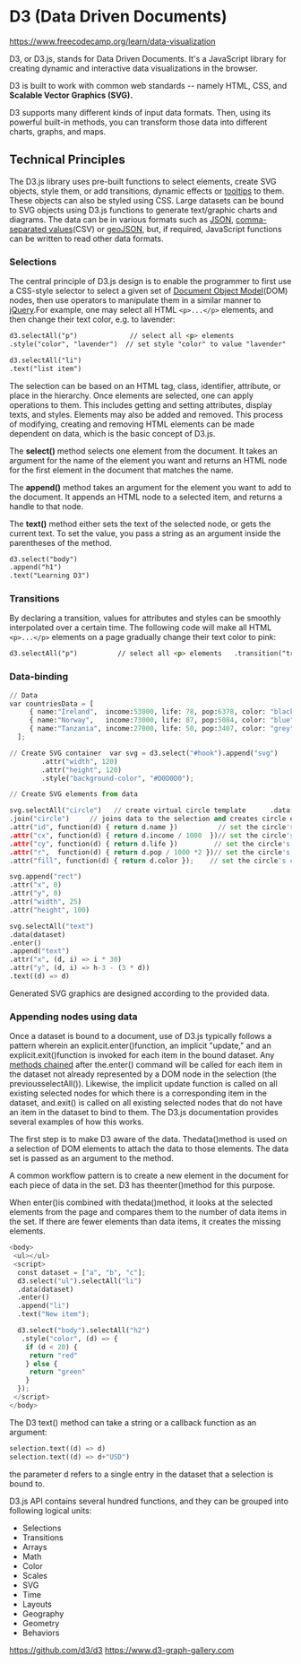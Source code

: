 # D3 (Data Driven Documents)

https://www.freecodecamp.org/learn/data-visualization

D3, or D3.js, stands for Data Driven Documents. It's a JavaScript library for creating dynamic and interactive data visualizations in the browser.

D3 is built to work with common web standards -- namely HTML, CSS, and **Scalable Vector Graphics (SVG).**

D3 supports many different kinds of input data formats. Then, using its powerful built-in methods, you can transform those data into different charts, graphs, and maps.

## Technical Principles

The D3.js library uses pre-built functions to select elements, create SVG objects, style them, or add transitions, dynamic effects or [tooltips](https://en.wikipedia.org/wiki/Tooltip) to them. These objects can also be styled using CSS. Large datasets can be bound to SVG objects using D3.js functions to generate text/graphic charts and diagrams. The data can be in various formats such as [JSON](https://en.wikipedia.org/wiki/JSON), [comma-separated values](https://en.wikipedia.org/wiki/Comma-separated_values)(CSV) or [geoJSON](https://en.wikipedia.org/wiki/GeoJSON), but, if required, JavaScript functions can be written to read other data formats.

### Selections

The central principle of D3.js design is to enable the programmer to first use a CSS-style selector to select a given set of [Document Object Model](https://en.wikipedia.org/wiki/Document_Object_Model)(DOM) nodes, then use operators to manipulate them in a similar manner to [jQuery](https://en.wikipedia.org/wiki/JQuery).For example, one may select all HTML `<p>...</p>` elements, and then change their text color, e.g. to lavender:

```html
d3.selectAll("p")             // select all <p> elements
.style("color", "lavender")  // set style "color" to value "lavender"   .attr("class", "squares")   // set attribute "class" to value "squares"   .attr("x", 50);         // set attribute "x" (horizontal position) to value 50px

d3.selectAll("li")
.text("list item")
```

The selection can be based on an HTML tag, class, identifier, attribute, or place in the hierarchy. Once elements are selected, one can apply operations to them. This includes getting and setting attributes, display texts, and styles. Elements may also be added and removed. This process of modifying, creating and removing HTML elements can be made dependent on data, which is the basic concept of D3.js.

The **select()** method selects one element from the document. It takes an argument for the name of the element you want and returns an HTML node for the first element in the document that matches the name.

The **append()** method takes an argument for the element you want to add to the document. It appends an HTML node to a selected item, and returns a handle to that node.

The **text()** method either sets the text of the selected node, or gets the current text. To set the value, you pass a string as an argument inside the parentheses of the method.

```html
d3.select("body")
.append("h1")
.text("Learning D3")
```

### Transitions

By declaring a transition, values for attributes and styles can be smoothly interpolated over a certain time. The following code will make all HTML `<p>...</p>` elements on a page gradually change their text color to pink:

```html
d3.selectAll("p")          // select all <p> elements   .transition("trans_1")     // transition with name "trans_1"     .delay(0)                  // transition starting 0ms after trigger     .duration(500)             // transitioning for 500ms     .ease(d3.easeLinear)       // transition easing progression is linear...   .style("color", "pink");   // ... to color:pink
```

### Data-binding

```python
// Data
var countriesData = [
     { name:"Ireland",  income:53000, life: 78, pop:6378, color: "black"},
     { name:"Norway",   income:73000, life: 87, pop:5084, color: "blue" },
     { name:"Tanzania", income:27000, life: 50, pop:3407, color: "grey" }
  ];

// Create SVG container  var svg = d3.select("#hook").append("svg")
        .attr("width", 120)
        .attr("height", 120)
        .style("background-color", "#D0D0D0");

// Create SVG elements from data

svg.selectAll("circle")   // create virtual circle template      .data(countriesData)     // bind data
.join("circle")     // joins data to the selection and creates circle elements for each individual data
.attr("id", function(d) { return d.name })          // set the circle's id according to the country name
.attr("cx", function(d) { return d.income / 1000  })// set the circle's horizontal position according to income
.attr("cy", function(d) { return d.life })         // set the circle's vertical position according to life expectancy
.attr("r",  function(d) { return d.pop / 1000 *2 })// set the circle's radius according to country's population
.attr("fill", function(d) { return d.color });    // set the circle's color according to country's color

svg.append("rect")
.attr("x", 0)
.attr("y", 0)
.attr("width", 25)
.attr("height", 100)

svg.selectAll("text")
.data(dataset)
.enter()
.append("text")
.attr("x", (d, i) => i * 30)
.attr("y", (d, i) => h-3 - (3 * d))
.text((d) => d)
```

Generated SVG graphics are designed according to the provided data.

### Appending nodes using data

Once a dataset is bound to a document, use of D3.js typically follows a pattern wherein an explicit.enter()function, an implicit "update," and an explicit.exit()function is invoked for each item in the bound dataset. Any [methods chained](https://en.wikipedia.org/wiki/Method_chaining) after the.enter() command will be called for each item in the dataset not already represented by a DOM node in the selection (the previousselectAll()). Likewise, the implicit update function is called on all existing selected nodes for which there is a corresponding item in the dataset, and.exit() is called on all existing selected nodes that do not have an item in the dataset to bind to them. The D3.js documentation provides several examples of how this works.

The first step is to make D3 aware of the data. Thedata()method is used on a selection of DOM elements to attach the data to those elements. The data set is passed as an argument to the method.

A common workflow pattern is to create a new element in the document for each piece of data in the set. D3 has theenter()method for this purpose.

When enter()is combined with thedata()method, it looks at the selected elements from the page and compares them to the number of data items in the set. If there are fewer elements than data items, it creates the missing elements.

```python
<body>
 <ul></ul>
 <script>
  const dataset = ["a", "b", "c"];
  d3.select("ul").selectAll("li")
  .data(dataset)
  .enter()
  .append("li")
  .text("New item");

  d3.select("body").selectAll("h2")
   .style("color", (d) => {
    if (d < 20) {
     return "red"
    } else {
     return "green"
    }
  });
 </script>
</body>
```

The D3 text() method can take a string or a callback function as an argument:

```python
selection.text((d) => d)
selection.text((d) => d+"USD")
```

the parameter d refers to a single entry in the dataset that a selection is bound to.

D3.js API contains several hundred functions, and they can be grouped into following logical units:

- Selections
- Transitions
- Arrays
- Math
- Color
- Scales
- SVG
- Time
- Layouts
- Geography
- Geometry
- Behaviors

https://github.com/d3/d3
https://www.d3-graph-gallery.com
